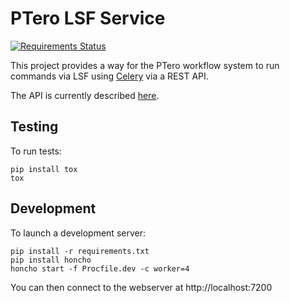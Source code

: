# PTero LSF Service
[![Requirements Status](https://requires.io/github/genome/ptero-lsf/requirements.svg?branch=master)](https://requires.io/github/genome/ptero-lsf/requirements/?branch=master)


This project provides a way for the PTero workflow system to run commands via
LSF using [Celery](http://www.celeryproject.org/) via a REST API.

The API is currently described
[here](https://github.com/genome/ptero-apis/blob/master/lsf.md).


## Testing

To run tests:

    pip install tox
    tox


## Development

To launch a development server:

    pip install -r requirements.txt
    pip install honcho
    honcho start -f Procfile.dev -c worker=4

You can then connect to the webserver at http://localhost:7200
